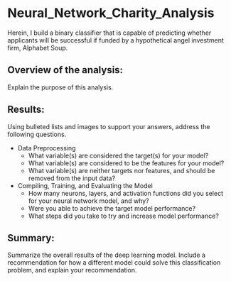 # Neural_Network_Charity_Analysis
Herein, I build a binary classifier that is capable of predicting whether applicants will be successful if funded by a hypothetical angel investment firm, Alphabet Soup.

## Overview of the analysis: 
Explain the purpose of this analysis.

## Results: 
Using bulleted lists and images to support your answers, address the following questions.

- Data Preprocessing
    - What variable(s) are considered the target(s) for your model?
    - What variable(s) are considered to be the features for your model?
    - What variable(s) are neither targets nor features, and should be removed from the input data?
- Compiling, Training, and Evaluating the Model
    - How many neurons, layers, and activation functions did you select for your neural network model, and why?
    - Were you able to achieve the target model performance?
    - What steps did you take to try and increase model performance?

## Summary: 
Summarize the overall results of the deep learning model. Include a recommendation for how a different model could solve this classification problem, and explain your recommendation.
